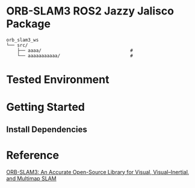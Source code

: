 # ORB-SLAM3 ROS2 Jazzy Jalisco Package

    orb_slam3_ws
    └── src/
        ├── aaaa/                                 #
        └── aaaaaaaaaaa/                          #

# Tested Environment

# Getting Started

## Install Dependencies

# Reference

[ORB-SLAM3: An Accurate Open-Source Library for Visual, Visual–Inertial, and Multimap SLAM](https://ieeexplore.ieee.org/stamp/stamp.jsp?tp=&arnumber=9440682)
